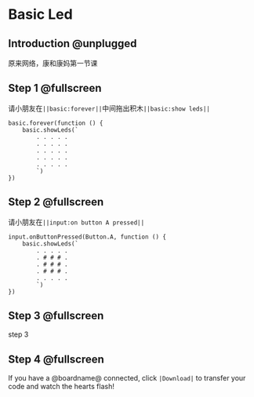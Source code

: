 # Basic Led

## Introduction @unplugged

原来网络，康和康妈第一节课

## Step 1 @fullscreen

请小朋友在``||basic:forever||``中间拖出积木``||basic:show leds||``

```blocks
basic.forever(function () {
    basic.showLeds(`
        . . . . .
        . . . . .
        . . . . .
        . . . . .
        . . . . .
        `)
})
```

## Step 2 @fullscreen

请小朋友在``||input:on button A pressed||``

```blocks
input.onButtonPressed(Button.A, function () {
    basic.showLeds(`
        . . . . .
        . # # # .
        . # # # .
        . # # # .
        . . . . .
        `)
})
```

## Step 3 @fullscreen

step 3

## Step 4 @fullscreen

If you have a @boardname@ connected, click ``|Download|`` to transfer your code and watch the hearts flash!